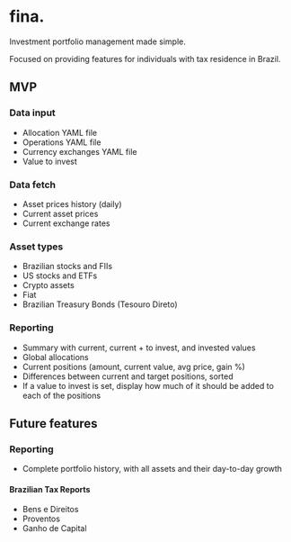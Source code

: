 # fina.

Investment portfolio management made simple.

Focused on providing features for individuals with tax residence in Brazil.

## MVP
### Data input
- Allocation YAML file
- Operations YAML file
- Currency exchanges YAML file
- Value to invest

### Data fetch
- Asset prices history (daily)
- Current asset prices
- Current exchange rates

### Asset types
- Brazilian stocks and FIIs
- US stocks and ETFs
- Crypto assets
- Fiat
- Brazilian Treasury Bonds (Tesouro Direto)

### Reporting
- Summary with current, current + to invest, and invested values
- Global allocations
- Current positions (amount, current value, avg price, gain %)
- Differences between current and target positions, sorted
- If a value to invest is set, display how much of it should be added to each of the positions

## Future features
### Reporting
- Complete portfolio history, with all assets and their day-to-day growth

#### Brazilian Tax Reports
- Bens e Direitos
- Proventos
- Ganho de Capital
